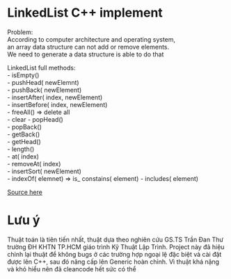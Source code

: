 #  LinkedList C++ implement

Problem:   
 According to computer architecture and operating system,  
 an array data structure can not add or remove elements.  
 We need to generate a data structure is able to do that  
 
 LinkedList full methods:  
 	- isEmpty()  
	- pushHead( newElemnt)  
        - pushBack( newElement)  
	- insertAfter( index, newElement)  
	- insertBefore( index, newElement)  
	- freeAll()  =>  delete all  
	- clear
	- popHead()  
	- popBack()  
	- getBack()  
	- getHead()  
	- length()  
	- at( index)  
	- removeAt( index)  
	- insertSort( newElement)  
	- indexOf( elemnet)   =>  is_ constains( element)  - includes( element)

[Source here](https://github.com/minhtuan29/linked-list-full-methods-cplus-implement/blob/main/dslk.cpp)  

# Lưu ý
Thuật toán là tiên tiến nhất, thuật dựa theo nghiên cứu GS.TS Trần Đan Thư trường ĐH KHTN TP.HCM giáo trình Kỹ Thuật Lập Trình. Project này đã hiệu chỉnh lại thuật để không bugs ở các trường hợp ngoại lệ đặc biệt và cài đặt được lên C++, sau đó nâng cấp lên Generic hoàn chỉnh. Vì thuật khá nặng và khó hiểu nên đã cleancode hết sức có thể
